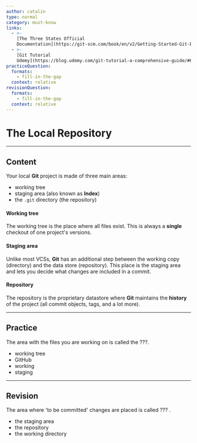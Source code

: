 ```yaml
---
author: catalin
type: normal
category: must-know
links:
  - >-
    [The Three States Official
    Documentation](https://git-scm.com/book/en/v2/Getting-Started-Git-Basics#The-Three-States){website}
  - >-
    [Git Tutorial
    Udemy](https://blog.udemy.com/git-tutorial-a-comprehensive-guide/#6_1){website}
practiceQuestion:
  formats:
    - fill-in-the-gap
  context: relative
revisionQuestion:
  formats:
    - fill-in-the-gap
  context: relative
---
```


# The Local Repository


---

## Content

Your local **Git** project is made of three main areas:

- working tree 
- staging area (also known as **Index**)
- the `.git` directory (the repository)

#### Working tree

The working tree is the place where all files exist. This is always a **single** checkout of one project's versions.

#### Staging area

Unlike most VCSs, **Git** has an additional step between the working copy (directory) and the data store (repository). This place is the staging area and lets you decide what changes are included in a commit.

#### Repository

The repository is the proprietary datastore where **Git** maintains the **history** of the project (all commit objects, tags, and a lot more).


---

## Practice

The area with the files you are working on is called the ???.

- working tree
- GitHub
- working
- staging


---

## Revision

The area where 'to be committed' changes are placed is called ??? .

- the staging area
- the repository
- the working directory
